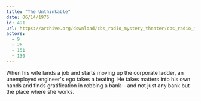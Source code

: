 ```yaml
---
title: "The Unthinkable"
date: 06/14/1976
id: 491
url: https://archive.org/download/cbs_radio_mystery_theater/cbs_radio_mystery_theater-0451-0500.zip/cbs_radio_mystery_theater-0451-0500%2Fcbsrmt_0491_the_unthinkable.mp3
actors:
  - 9
  - 26
  - 151
  - 130
---
```

When his wife lands a job and starts moving up the corporate ladder, an unemployed engineer's ego takes a beating. He takes matters into his own hands and finds gratification in robbing a bank-- and not just any bank but the place where she works.